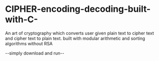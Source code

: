 # CIPHER-encoding-decoding-built-with-C-
An art of cryptography which converts user given plain text to cipher text and cipher text to plain text. built with modular arithmetic and sorting algorithms without RSA

--simply download and run--
